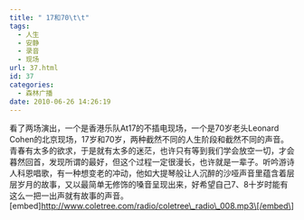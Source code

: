 ```yaml
---
title: " 17和70\t\t"
tags:
  - 人生
  - 安静
  - 录音
  - 现场
url: 37.html
id: 37
categories:
  - 森林广播
date: 2010-06-26 14:26:19
---
```


看了两场演出，一个是香港乐队At17的不插电现场，一个是70岁老头Leonard Cohen的北京现场，17岁和70岁，两种截然不同的人生阶段和截然不同的声音。青春有太多的欲求，于是就有太多的迷茫，也许只有等到我们学会放空一切，才会暮然回首，发现所谓的最好，但这个过程一定很漫长，也许就是一辈子。听吟游诗人科恩唱歌，有一种想变老的冲动，他如大提琴般让人沉醉的沙哑声音里蕴含着层层岁月的故事，又以最简单无修饰的嗓音呈现出来，好希望自己7、8十岁时能有这么一把一出声就有故事的声音。   \[embed\]http://www.coletree.com/radio/coletree\_radio\_008.mp3\[/embed\]